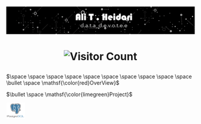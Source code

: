 <p align=center>
  
![](https://github.com/theidari/theidari/blob/main/site%20backgroundwe.gif)
  
</p>

<h1 align=center>
  
![Visitor Count](https://profile-counter.glitch.me/theidari/count.svg)

</h1> 

$\space \space \space \space \space \space \space \space \space \space \bullet \space \mathsf{\color{red}OverView}$

$\bullet \space \mathsf{\color{limegreen}Project}$

<p align="left">
<img src="https://github.com/theidari/theidari/blob/main/postgresql.png" width="50">
</p>
